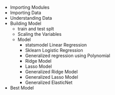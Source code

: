 * Importing Modules
* Importing Data
* Understanding Data
* Building Model
	- train and test splt
	- Scaling the Variables
	- Model
		- statsmodel Linear Regression
		- Sklearn Logistic Regression
		- Generalized regression using Polynomial
		- Ridge Model
		- Lasso Model
		- Generalized Ridge Model
		- Generalized Lasso Model
		- Generalized ElasticNet
* Best Model
